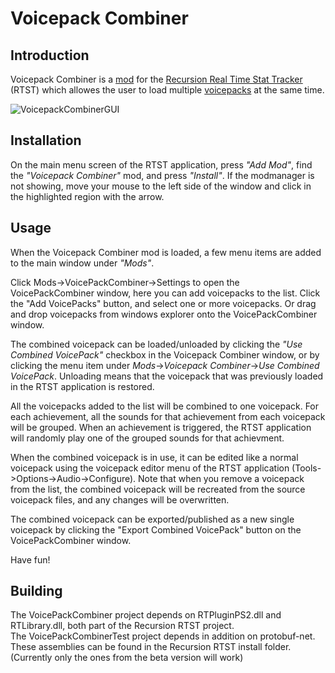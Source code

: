 # Voicepack Combiner
## Introduction
	
Voicepack Combiner is a [mod] for the [Recursion Real Time Stat Tracker] (RTST) which allowes the user to load multiple [voicepacks] at the same time.

![VoicepackCombinerGUI](https://github.com/Frydac/VoicepackCombiner/tree/master/VoicePackCombiner/Resources/VoicepackCombinerGUI.png)

[mod]: <https://recursion.tk/forumdisplay.php?50-Mods>
[voicepacks]: <https://recursion.tk/forumdisplay.php?50-Mods>
[Recursion Real Time Stat Tracker]: <https://recursiontracker.com/>

## Installation

On the main menu screen of the RTST application, press _"Add Mod"_, find the _"Voicepack Combiner"_ mod, and press _"Install"_. 
If the modmanager is not showing, 
move your mouse to the left side of the window and click in the highlighted region with the arrow.

## Usage
When the Voicepack Combiner mod is loaded, a few menu items are added to the main window under _"Mods"_.  

  
Click Mods->VoicePackCombiner->Settings to open the VoicePackCombiner window, here you can add voicepacks to the list.
Click the "Add VoicePacks" button, and select one or more voicepacks. Or drag and drop voicepacks from windows explorer onto the VoicePackCombiner window.  

The combined voicepack can be loaded/unloaded by clicking the _"Use Combined VoicePack"_ checkbox in the Voicepack Combiner window, 
or by clicking the menu item under _Mods_->_Voicepack Combiner_->_Use Combined VoicePack_. Unloading means that the voicepack that was previously loaded
in the RTST application is restored.

All the voicepacks added to the list will be combined to one voicepack. 
For each achievement, all the sounds for that achievement from each voicepack will be grouped. 
When an achievement is triggered, the RTST application will randomly play one of the grouped sounds for that achievment.

When the combined voicepack is in use, it can be edited like a normal voicepack using the voicepack editor menu of the RTST application (Tools->Options->Audio->Configure). 
Note that when you remove a voicepack from the list, the combined voicepack will be recreated from the source voicepack files, and any changes will be overwritten.

The combined voicepack can be exported/published as a new single voicepack by clicking the "Export Combined VoicePack" button on the VoicePackCombiner window.

Have fun!


## Building
The VoicePackCombiner project depends on RTPluginPS2.dll and RTLibrary.dll, both part of the Recursion RTST project.  
The VoicePackCombinerTest project depends in addition on protobuf-net.  
These assemblies can be found in the Recursion RTST install folder. (Currently only the ones from the beta version will work)


